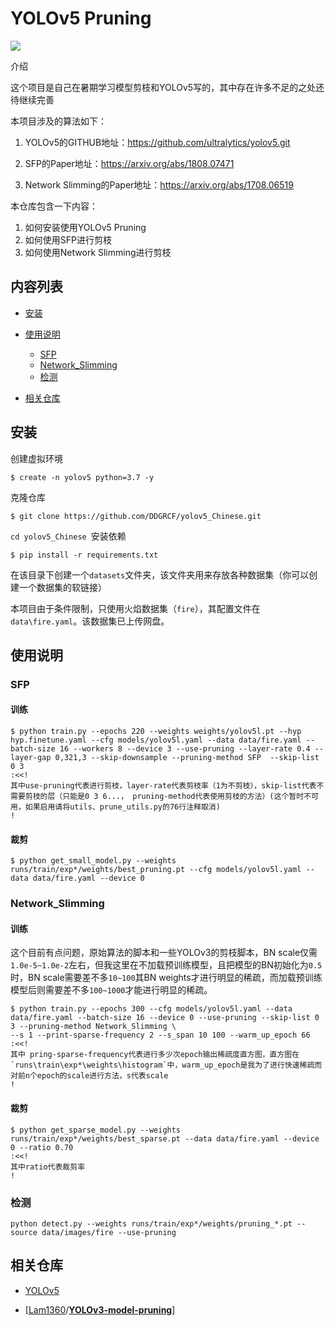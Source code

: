 # YOLOv5 Pruning

 ![](https://img.shields.io/badge/release-1.0.0-red)

介绍

这个项目是自己在暑期学习模型剪枝和YOLOv5写的，其中存在许多不足的之处还待继续完善

本项目涉及的算法如下：

1. YOLOv5的GITHUB地址：https://github.com/ultralytics/yolov5.git

2. SFP的Paper地址：https://arxiv.org/abs/1808.07471

3. Network Slimming的Paper地址：https://arxiv.org/abs/1708.06519

本仓库包含一下内容：

1. 如何安装使用YOLOv5 Pruning
2. 如何使用SFP进行剪枝
3. 如何使用Network Slimming进行剪枝

## 内容列表

- [安装](#安装)
- [使用说明](#使用说明)
  - [SFP](#SFP)
  - [Network_Slimming](#Network_Slimming)
  - [检测](#检测)

- [相关仓库](#相关仓库)

## 安装

创建虚拟环境

```shell
$ create -n yolov5 python=3.7 -y
```

克隆仓库

```shell
$ git clone https://github.com/DDGRCF/yolov5_Chinese.git
```

`cd yolov5_Chinese `安装依赖

```shell
$ pip install -r requirements.txt
```

在该目录下创建一个`datasets`文件夹，该文件夹用来存放各种数据集（你可以创建一个数据集的软链接）

本项目由于条件限制，只使用火焰数据集（`fire`），其配置文件在`data\fire.yaml`。该数据集已上传网盘。

## 使用说明

### SFP

#### 训练

```shell
$ python train.py --epochs 220 --weights weights/yolov5l.pt --hyp hyp.finetune.yaml --cfg models/yolov5l.yaml --data data/fire.yaml --batch-size 16 --workers 8 --device 3 --use-pruning --layer-rate 0.4 --layer-gap 0,321,3 --skip-downsample --pruning-method SFP  --skip-list 0 3
:<<! 
其中use-pruning代表进行剪枝，layer-rate代表剪枝率（1为不剪枝），skip-list代表不需要剪枝的层（只能是0 3 6...， pruning-method代表使用剪枝的方法）(这个暂时不可用，如果启用请将utils、prune_utils.py的76行注释取消)
!
```

#### 裁剪

```shell
$ python get_small_model.py --weights runs/train/exp*/weights/best_pruning.pt --cfg models/yolov5l.yaml --data data/fire.yaml --device 0
```

### Network_Slimming

#### 训练

这个目前有点问题，原始算法的脚本和一些YOLOv3的剪枝脚本，BN scale仅需`1.0e-5~1.0e-2`左右，但我这里在不加载预训练模型，且把模型的BN初始化为`0.5`时，BN scale需要差不多`10~100`其BN weights才进行明显的稀疏，而加载预训练模型后则需要差不多`100~1000`才能进行明显的稀疏。

```shell
$ python train.py --epochs 300 --cfg models/yolov5l.yaml --data data/fire.yaml --batch-size 16 --device 0 --use-pruning --skip-list 0 3 --pruning-method Network_Slimming \
--s 1 --print-sparse-frequency 2 --s_span 10 100 --warm_up_epoch 66
:<<! 
其中 pring-sparse-frequency代表进行多少次epoch输出稀疏度直方图，直方图在`runs\train\exp*\weights\histogram`中，warm_up_epoch是我为了进行快速稀疏而对前n个epoch的scale进行方法，s代表scale
!
```

#### 裁剪

```shell
$ python get_sparse_model.py --weights runs/train/exp*/weights/best_sparse.pt --data data/fire.yaml --device 0 --ratio 0.70
:<<!
其中ratio代表裁剪率
!
```

### 检测

```shell
python detect.py --weights runs/train/exp*/weights/pruning_*.pt --source data/images/fire --use-pruning
```

## 相关仓库

- [YOLOv5](https://github.com/ultralytics/yolov5.git)

- [[Lam1360](https://github.com/Lam1360)/**[YOLOv3-model-pruning](https://github.com/Lam1360/YOLOv3-model-pruning)**]

